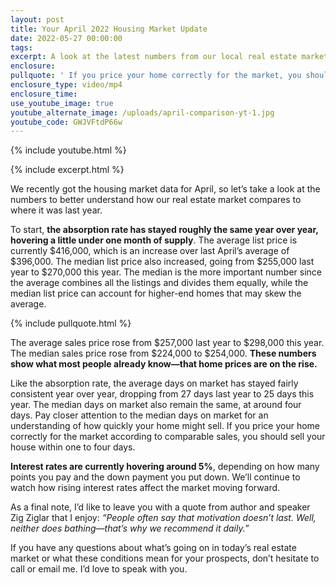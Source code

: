 ```yaml
---
layout: post
title: Your April 2022 Housing Market Update
date: 2022-05-27 00:00:00
tags:
excerpt: A look at the latest numbers from our local real estate market.
enclosure:
pullquote: ' If you price your home correctly for the market, you should sell your house within one to four days. '
enclosure_type: video/mp4
enclosure_time:
use_youtube_image: true
youtube_alternate_image: /uploads/april-comparison-yt-1.jpg
youtube_code: GWJVFtdP66w
---
```

{% include youtube.html %}

{% include excerpt.html %}

We recently got the housing market data for April, so let’s take a look at the numbers to better understand how our real estate market compares to where it was last year.

To start, **the absorption rate has stayed roughly the same year over year, hovering a little under one month of supply**. The average list price is currently $416,000, which is an increase over last April’s average of $396,000. The median list price also increased, going from $255,000 last year to $270,000 this year. The median is the more important number since the average combines all the listings and divides them equally, while the median list price can account for higher-end homes that may skew the average.

{% include pullquote.html %}

The average sales price rose from $257,000 last year to $298,000 this year. The median sales price rose from $224,000 to $254,000. **These numbers show what most people already know—that home prices are on the rise.**

Like the absorption rate, the average days on market has stayed fairly consistent year over year, dropping from 27 days last year to 25 days this year. The median days on market also remain the same, at around four days. Pay closer attention to the median days on market for an understanding of how quickly your home might sell. If you price your home correctly for the market according to comparable sales, you should sell your house within one to four days.&nbsp;

**Interest rates are currently hovering around 5%**, depending on how many points you pay and the down payment you put down. We’ll continue to watch how rising interest rates affect the market moving forward.

As a final note, I’d like to leave you with a quote from author and speaker Zig Ziglar that I enjoy: *“People often say that motivation doesn’t last. Well, neither does bathing—that’s why we recommend it daily.”*

If you have any questions about what’s going on in today’s real estate market or what these conditions mean for your prospects, don’t hesitate to call or email me. I’d love to speak with you.
